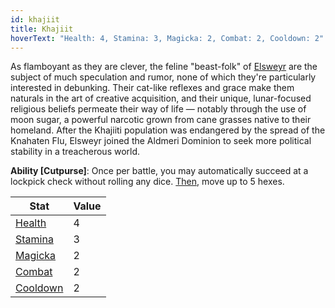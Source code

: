 ```yaml
---
id: khajiit
title: Khajiit
hoverText: "Health: 4, Stamina: 3, Magicka: 2, Combat: 2, Cooldown: 2"
---
```


As flamboyant as they are clever, the feline "beast-folk" of [Elsweyr](/docs/campaign/provinces/unreleased/elsweyr) are the subject of much speculation and rumor, none of which they're particularly interested in debunking. Their cat-like reflexes and grace make them naturals in the art of creative acquisition, and their unique, lunar-focused religious beliefs permeate their way of life — notably through the use of moon sugar, a powerful narcotic grown from cane grasses native to their homeland. After the Khajiiti population was endangered by the spread of the Knahaten Flu, Elsweyr joined the Aldmeri Dominion to seek more political stability in a treacherous world.

**Ability [Cutpurse]**: Once per battle, you may automatically succeed at a lockpick check without rolling any dice. [Then](/docs/glossary/then), move up to 5 hexes.

| Stat                                                  | Value |
| ----------------------------------------------------- | ----- |
| [Health](/docs/adventurer/stats/health)               | 4     |
| [Stamina](/docs/adventurer/stats/stamina)             | 3     |
| [Magicka](/docs/adventurer/stats/magicka)             | 2     |
| [Combat](/docs/adventurer/skill-lines/warrior/combat) | 2     |
| [Cooldown](/docs/adventurer/stats/cooldown)           | 2     |
